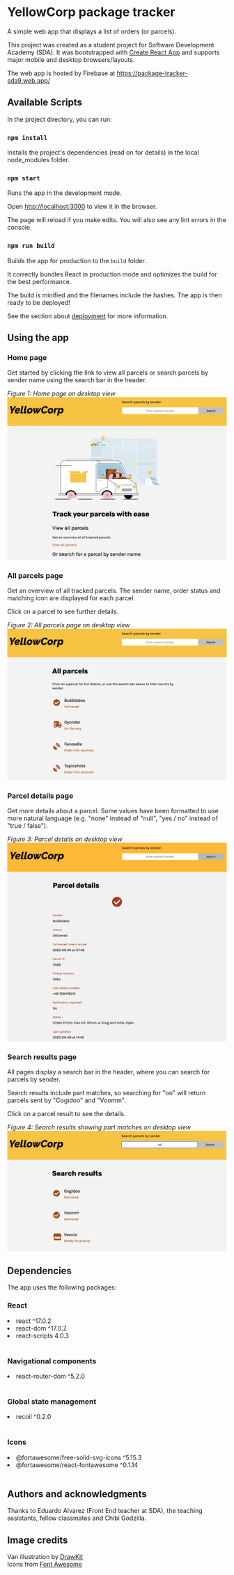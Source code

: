 # YellowCorp package tracker

A simple web app that displays a list of orders (or parcels).

This project was created as a student project for Software Development Academy (SDA). It was bootstrapped with [Create React App](https://github.com/facebook/create-react-app) and supports major mobile and desktop browsers/layouts.

The web app is hosted by Firebase at https://package-tracker-sda9.web.app/

## Available Scripts

In the project directory, you can run:

### `npm install`

Installs the project's dependencies (read on for details) in the local node_modules folder.

### `npm start`

Runs the app in the development mode.

Open [http://localhost:3000](http://localhost:3000) to view it in the browser.

The page will reload if you make edits. You will also see any lint errors in the console.

### `npm run build`

Builds the app for production to the `build` folder.

It correctly bundles React in production mode and optimizes the build for the best performance.

The build is minified and the filenames include the hashes. The app is then ready to be deployed!

See the section about [deployment](https://facebook.github.io/create-react-app/docs/deployment) for more information.

## Using the app

### Home page

Get started by clicking the link to view all parcels or search parcels by sender name using the search bar in the header.

_Figure 1: Home page on desktop view_
![Home desktop view](screenshots/home-desktop.png)
<br/>

### All parcels page

Get an overview of all tracked parcels. The sender name, order status and matching icon are displayed for each parcel.

Click on a parcel to see further details.

_Figure 2: All parcels page on desktop view_
![All parcels desktop view](screenshots/list-desktop.png)

### Parcel details page

Get more details about a parcel. Some values have been formatted to use more natural language (e.g. "none" instead of "null", "yes / no" instead of "true / false").

_Figure 3: Parcel details on desktop view_
![Parcel details desktop view](screenshots/parcel-desktop.png)

### Search results page

All pages display a search bar in the header, where you can search for parcels by sender.

Search results include part matches, so searching for "oo" will return parcels sent by "Cogidoo" and "Voomm".

Click on a parcel result to see the details.

_Figure 4: Search results showing part matches on desktop view_
![Search results desktop view](screenshots/results-desktop.png)

## Dependencies

The app uses the following packages:

### React

<li>react ^17.0.2</li>
<li>react-dom ^17.0.2</li>
<li>react-scripts 4.0.3</li><br>

### Navigational components

<li>react-router-dom ^5.2.0</li><br>

### Global state management

<li>recoil ^0.2.0</li><br>

### Icons

<li>@fortawesome/free-solid-svg-icons ^5.15.3</li>
<li>@fortawesome/react-fontawesome ^0.1.14</li><br>

## Authors and acknowledgments

Thanks to Eduardo Alvarez (Front End teacher at SDA), the teaching assistants, fellow classmates and Chibi Godzilla.

## Image credits

Van illustration by [DrawKit](https://www.drawkit.io/) \
Icons from [Font Awesome](https://fontawesome.com/)
